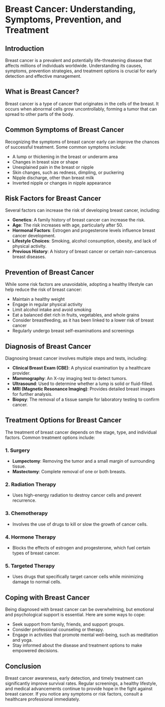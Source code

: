 # Breast Cancer: Understanding, Symptoms, Prevention, and Treatment

## Introduction
Breast cancer is a prevalent and potentially life-threatening disease that affects millions of individuals worldwide. Understanding its causes, symptoms, prevention strategies, and treatment options is crucial for early detection and effective management.

## What is Breast Cancer?
Breast cancer is a type of cancer that originates in the cells of the breast. It occurs when abnormal cells grow uncontrollably, forming a tumor that can spread to other parts of the body.

## Common Symptoms of Breast Cancer
Recognizing the symptoms of breast cancer early can improve the chances of successful treatment. Some common symptoms include:
- A lump or thickening in the breast or underarm area
- Changes in breast size or shape
- Unexplained pain in the breast or nipple
- Skin changes, such as redness, dimpling, or puckering
- Nipple discharge, other than breast milk
- Inverted nipple or changes in nipple appearance

## Risk Factors for Breast Cancer
Several factors can increase the risk of developing breast cancer, including:
- **Genetics**: A family history of breast cancer can increase the risk.
- **Age**: The risk increases with age, particularly after 50.
- **Hormonal Factors**: Estrogen and progesterone levels influence breast cancer development.
- **Lifestyle Choices**: Smoking, alcohol consumption, obesity, and lack of physical activity.
- **Previous History**: A history of breast cancer or certain non-cancerous breast diseases.

## Prevention of Breast Cancer
While some risk factors are unavoidable, adopting a healthy lifestyle can help reduce the risk of breast cancer:
- Maintain a healthy weight
- Engage in regular physical activity
- Limit alcohol intake and avoid smoking
- Eat a balanced diet rich in fruits, vegetables, and whole grains
- Consider breastfeeding, as it has been linked to a lower risk of breast cancer
- Regularly undergo breast self-examinations and screenings

## Diagnosis of Breast Cancer
Diagnosing breast cancer involves multiple steps and tests, including:
- **Clinical Breast Exam (CBE)**: A physical examination by a healthcare provider.
- **Mammography**: An X-ray imaging test to detect tumors.
- **Ultrasound**: Used to determine whether a lump is solid or fluid-filled.
- **MRI (Magnetic Resonance Imaging)**: Provides detailed breast images for further analysis.
- **Biopsy**: The removal of a tissue sample for laboratory testing to confirm cancer.

## Treatment Options for Breast Cancer
The treatment of breast cancer depends on the stage, type, and individual factors. Common treatment options include:
### 1. Surgery
- **Lumpectomy**: Removing the tumor and a small margin of surrounding tissue.
- **Mastectomy**: Complete removal of one or both breasts.
### 2. Radiation Therapy
- Uses high-energy radiation to destroy cancer cells and prevent recurrence.
### 3. Chemotherapy
- Involves the use of drugs to kill or slow the growth of cancer cells.
### 4. Hormone Therapy
- Blocks the effects of estrogen and progesterone, which fuel certain types of breast cancer.
### 5. Targeted Therapy
- Uses drugs that specifically target cancer cells while minimizing damage to normal cells.

## Coping with Breast Cancer
Being diagnosed with breast cancer can be overwhelming, but emotional and psychological support is essential. Here are some ways to cope:
- Seek support from family, friends, and support groups.
- Consider professional counseling or therapy.
- Engage in activities that promote mental well-being, such as meditation and yoga.
- Stay informed about the disease and treatment options to make empowered decisions.

## Conclusion
Breast cancer awareness, early detection, and timely treatment can significantly improve survival rates. Regular screenings, a healthy lifestyle, and medical advancements continue to provide hope in the fight against breast cancer. If you notice any symptoms or risk factors, consult a healthcare professional immediately.

